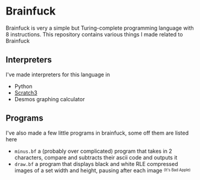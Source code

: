# Brainfuck
Brainfuck is very a simple but Turing-complete programming language with 8 instructions. This repository contains various things I made related to Brainfuck

## Interpreters
I've made interpreters for this language in 
- Python
- [Scratch3](https://scratch.mit.edu/projects/560182661/)
- Desmos graphing calculator

## Programs
I've also made a few little programs in brainfuck, some off them are listed here
- `minus.bf` a (probably over complicated) program that takes in 2 characters, compare and subtracts their ascii code and outputs it
- `draw.bf` a program that displays black and white RLE compressed images of a set width and height, pausing after each image <sup><sub>(It's Bad Apple)</sub></sup>